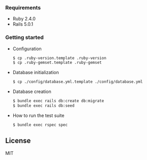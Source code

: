 ### Requirements

- Ruby 2.4.0
- Rails 5.0.1

### Getting started
* Configuration
  ```sh
  $ cp .ruby-version.template .ruby-version
  $ cp .ruby-gemset.template .ruby-gemset
  ```
* Database initialization
  ```sh
  $ cp ./config/database.yml.template ./config/database.yml
  ```
* Database creation
  ```sh
  $ bundle exec rails db:create db:migrate
  $ bundle exec rails db:seed
  ```
* How to run the test suite
  ```sh
  $ bundle exec rspec spec
  ```
License
----

MIT

